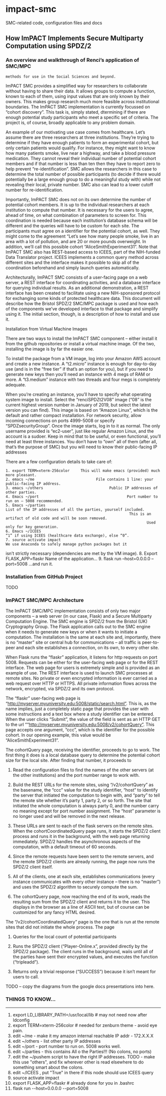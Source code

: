 # impact-smc
SMC-related code, configuration files and docs

## How ImPACT Implements Secure Multiparty Computation using SPDZ/2

### An overview and walkthrough of Renci’s application of SMC/MPC
    methods for use in the Social Sciences and beyond.

ImPACT SMC provides a simplified way for researchers to collaborate
without having to share their data. It allows groups to compute a
function, known to each of them, using input values that are only
known by their owners. This makes group research much more feasible
across institutional boundaries. The ImPACT SMC implementation is
currently focussed on “cohort discovery”. This task is, simply stated,
dtermining if there are enough potential study participants who meet a
specific set of criteria. The project is, of course, broadly applicable
to any problem domain.

An example of our motivating use case comes from healthcare. Let’s
assume there are three researchers at three institutions. They’re
trying to determine if they have enough patients to form an
experimental cohort, but only certain patients would qualify. For
instance, they might want to know how many patients smoke, live near a
highway, and take a blood pressure medication. They cannot reveal
their individual number of potential cohort members and if that number
is less than ten then they have to report zero to help prevent
“re-identification”. SMC allows the researchers in this case to
determine the total number of possible participants (to decide if
there would potentially be a large enough group to do a meaningful
study with) while not revealing their local, private number. SMC also
can lead to a lower cutoff number for re-identification.

Importantly, ImPACT SMC does not on its own determine the number of
potential cohort members. It is up to the individual researchers at
each institution to compute that number. It is necessary for the users
to agree, ahead of time, on what combination of parameters to screen
for. This coordination is needed because each institution’s database
schema will be different and the queries will have to be custom for
each site. The participants must agree on a identifier for the
potential cohort, as well. They might come to the agreement “Let’s see
how many people smoke, live in an area with a lot of pollution, and
are 20 or more pounds overweight. In addition, we’ll call this
possible cohort “AliceSmithExperiment31”. Note that ImPACT SMC also
has REST-based access to ICEES, part of the NIH-funded Data Translator
project. ICEES implements a common query method across different sites
and the interface makes it possible to skip all of the coordination
beforehand and simply launch queries automatically.

Architecturally, ImPACT SMC consists of a user-facing page on a web
server, a REST interface for coordinating activities, and a database
interface for querying individual results. As an additional
demonstration, a REST interface has been created to facilitate using a
new NIH-sponsored protocol for exchanging some kinds of protected
healthcare data. This document will describe how the Bristol SPDZ/2
SMC/MPC package is used and how each of the components we’ve developed
interface to that package and simplify using it. The initial section,
though, is a description of how to install and use it.


Installation from Virtual Machine Images

There are two ways to install the ImPACT SMC component – either
install it from the github repositories or install a virtual machine
image. Of the two, installing the image is by far the easier one.

To install the package from a VM image, log into your Amazon AWS
account and create a new instance. A “t2.micro” instance is enough for
day-to-day use (and is in the “free tier” if that’s an option for
you), but if you need to generate new keys then you’ll need an
instance with 4 megs of RAM or more. A “t3.medium” instance with two
threads and four megs is completely adequate.

When you’re creating an instance, you’ll have to specify what
operating system image to install. Select the “renciSPDZt2V08” image
(“08” is the current highest version number in January of 2019, but
select the latest version you can find). This image is based on
“Amazon Linux”, which is the default and rather compact
installation. For network security, allow incoming connections on
ports 4999-5008 or specify “SPDZsecurityGroup”. Once the image starts,
log in to it as normal. The only username provided is “ec2-user”, just
like regular Amazon Linux, and the account is a sudoer. Keep in mind
that to be useful, or even functional, you’ll need at least three
instances. You don’t have to “own” all of them (after all, that’s the
purpose of SMC) but you will need to know their public-facing IP
addresses


There are a few configuration details to take care of:

    1. export TERM=xterm-256color     This will make emacs (provided) much more pleasant.
    2. emacs ~/me    		      	   	     File contains 1 line: your public-facing IP address.
    3. emacs ~/others				     	  	   Public IP addresses of other parties.
    4. Emacs ~/port						   	     	       Port number to run on – 5008 recommended.
    5. Emacs ~/parties								       	    	   List of the IP addresses of all the parties, yourself included.
       	     											   	This is an artifact of old code and will be soon removed.
													     	   	    Used only for key generation.
    6. Emacs ~/ICEES													    	      “1” if using ICEES (healthcare data exchange), else “0”.
    7. source activate impact													      	  We use Anaconda to safely manage python packages but it
 isn’t strictly necessary (dependencies are met by the VM
 image).
    8. Export FLASK_APP=flaskr		Name of the application...
    9. flask run –host=0.0.0.0 –port=5008    ...and run it.





### Installation from GitHub Project

TODO




### ImPACT SMC/MPC Architecture

The ImPACT SMC/MPC implementation consists of only two major
components – a web server (in our case, Flask) and a Secure Multiparty
Computation Engine. The SMC engine is SPDZ/2 from the Bristol (UK)
Cryptography Group. The Flask application calls out to the SMC engine
when it needs to generate new keys or when it wants to initiate a
computation. The installation is the same at each site and,
importantly, there is no “master” site or central hub for
communications – all traffic is peer-to-peer and each site establishes
a connection, on its own, to every other site.

When Flask runs the “flaskr” application, it listens for http requests
on port 5008. Requests can be either for the user-facing web page or
for the REST interface. The web page for users is extremely simple and
is provided as an example of use. The REST interface is used to launch
SMC processes at remote sites. No private or even encrypted
information is ever carried as a web request over HTTP or HTTPS. All
private information flows across the network, encrypted, via SPDZ/2
and its own protocol.

The “flaskr” user-facing web page is
“http://myserver.myuniversity.edu:5008/static/search.html”. This is,
as the name implies, just a completely static page that provides the
user with some instructions and a text box where a study identifier
can be entered. When the user clicks “Submit”, the value of the field
is sent as an HTTP GET to the url
““http://myserver.myuniversity.edu:5008/v2/cohortQuery”. This page
accepts one argument, “ccc”, which is the identifier for the possible
cohort. In our opening example, this value would be
“AliceSmithExperiment31”.

The cohortQuery page, receiving the identifier, proceeds to go to work. The first thing it does is a local database query to determine the potential cohort size for the local site. After finding that number, it proceeds to

1. Read the configuration files to find the names of the other servers
(at the other institutions) and the port number range to work with.

2. Build the REST URLs for the remote sites, using “/v2/cohortQuery”
as the basename, the “ccc” value for the study identifier, “host” to
identify the server that initiated the computation to begin with, and
“party” to tell the remote site whether it’s party 1, party 2, or so
forth. The site that initiated the whole computation is always party
0, and the number carry no meaning except for port number
assignment. The “host” parameter is no longer used and will be removed
in the next release.

3. These URLs are sent to each of the flask servers on the remote
sites. When the cohortCoordinatedQuery page runs, it starts the SPDZ/2
client process and runs it in the background, with the web page
returning immediately. SPDZ/2 handles the asynchronous aspects of the
computation, with a default timeout of 60 seconds.

4. Since the remote requests have been sent to the remote servers, and
the remote SPDZ/2 clients are already running, the page now runs the
SPDZ/2 client itself.

5. All of the clients, one at each site, establishes communications
(every instance communicates with every other instance – there is no
“master”) and uses the SPDZ/2 algorithm to securely compute the sum.

6. The cohortQuery page, now reaching the end of its work, reads the
resulting sum from the SPDZ/2 client and returns it to the user. This
displays in the browser as a line of ASCII text, but of course can be
customized for any fancy HTML desired.

The “/v2/cohortCoordinatedQuery” page is the one that is run at the
remote sites that did not initiate the whole process. The page

1. Queries for the local count of potential participants

2. Runs the SPDZ/2 client (“Player-Online.x”, provided directly by the
SPDZ/2 package). The client runs in the background, waiis until all of
the parties have sent their encrypted values, and executes the
function (“tripleadd”).

3. Returns only a trivial response (“SUCCESS”) because it isn’t meant
for users to call.


TODO – copy the diagrams from the google docs presentations into here.







### THINGS TO KNOW...
---

1) export LD_LIBRARY_PATH=/usr/local/lib   # may not need now after ldconfig
2) export TERM=xterm-256color   # needed for zenburn theme - avoid eye pain.
3) edit ~/me - make it my amazon internal reachable IP addr - 172.X.X.X
4) edit ~/others - list other party IP addresses
5) edit ~/port - port number to run on. 5008 works well.
5) edit ~/parties - this contains All o the Parties!!!  (No colons, no ports)
6) edit the ~/pushem script to have the right IP addresses. TODO - make this
   use "others", and fix wherever other is read elsewhere to do something smart
   about the colons.
7) edit ~/ICEES , put "True" in there if this node should use ICEES query
8) source activate impact
9) export FLASK_APP=flaskr     # already done for you in .bashrc
10) flask run --host=0.0.0.0 --port=5008

